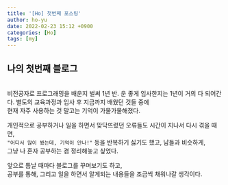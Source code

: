 ```yaml
---
title: '[Ho] 첫번째 포스팅'
author: ho-yu
date: 2022-02-23 15:12 +0900
categories: [Ho]
tags: [my]
---
```


## 나의 첫번째 블로그
<br>
비전공자로 프로그래밍을 배운지 벌써 1년 반.    
운 좋게 입사한지는 1년이 거의 다 되어간다.  
별도의 교육과정과 입사 후 지금까지 배웠던 것들 중에 <br>
현재 자주 사용하는 것 말고는 기억이 가물가물해졌다.


개인적으로 공부하거나 일을 하면서 맞닥뜨렸던 오류들도 시간이 지나서 다시 겪을 때면,  
`"어디서 많이 봤는데, 기억이 안나!"` 등을 반복하기 싫기도 했고, 남들과 비슷하게, <br>
그냥 나 혼자 공부하는 겸 정리해놓고 싶었다.


앞으로 틈날 때마다 블로그를 꾸며보기도 하고, <br>
공부를 통해, 그리고 일을 하면서 알게되는 내용들을
조금씩 채워나갈 생각이다.









